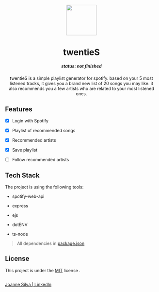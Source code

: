 
  

<p  align="center">
<img  src="https://i.ibb.co/NCnRVtC/logo-transparent.png"  height="100"  width="100"/>
</p>

<h1  align="center">twentieS</h1>

<h5  align="center"> status: <span style="font-weight=bold"> not </span> finished </h5>

<p  align="center"> twentieS is a simple playlist generator for spotify. based on your 5 most listened tracks, it gives you a brand new list of 20 songs you may like. it also recommends you a few artists who are related to your most listened ones. </p>

  

## Features

  

- [x] Login with Spotify

- [x] Playlist of recommended songs

- [x] Recommended artists

- [x] Save playlist

- [ ] Follow recommended artists

  

## Tech Stack

  

The project is using the following tools:

- spotify-web-api

- express

- ejs

- dotENV 

- ts-node

> All dependencies in [package.json](https://github.com/joannegabriela/twentieS/blob/master/package.json)

  

## License

  

This project is under the [MIT](./LICENSE) license .

  

##

  

[Joanne Silva | LinkedIn](https://www.linkedin.com/in/joanne-silva-485077160/)
